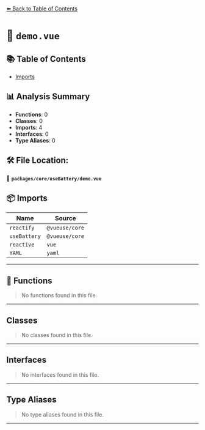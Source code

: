 [⬅️ Back to Table of Contents](../../../index.md)

# 📄 `demo.vue`

## 📚 Table of Contents

- [Imports](#imports)

## 📊 Analysis Summary

- **Functions**: 0
- **Classes**: 0
- **Imports**: 4
- **Interfaces**: 0
- **Type Aliases**: 0

## 🛠️ File Location:
📂 **`packages/core/useBattery/demo.vue`**

## 📦 Imports

| Name | Source |
|------|--------|
| `reactify` | `@vueuse/core` |
| `useBattery` | `@vueuse/core` |
| `reactive` | `vue` |
| `YAML` | `yaml` |


---

## 🔧 Functions

> No functions found in this file.


---

## Classes

> No classes found in this file.


---

## Interfaces

> No interfaces found in this file.


---

## Type Aliases

> No type aliases found in this file.


---